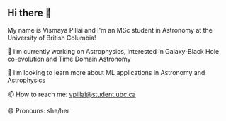 ## Hi there 👋 
My name is Vismaya Pillai and I'm an MSc student in Astronomy at the University of British Columbia! 

🔭 I’m currently working on Astrophysics, interested in Galaxy-Black Hole co-evolution and Time Domain Astronomy 

🤔 I’m looking to learn more about ML applications in Astronomy and Astrophysics

📫 How to reach me: vpillai@student.ubc.ca

😄 Pronouns: she/her

<!--
**VismayaRP/VismayaRP** is a ✨ _special_ ✨ repository because its `README.md` (this file) appears on your GitHub profile.

- 🔭 I’m currently working on Astrophysics, interested in Galaxy-Black Hole co-evolution and Time Domain Astronomy 
- 👯 I’m looking to collaborate on ...
- 🤔 I’m looking to learn more about ML applications in Astronomy and Astrophysics
- 📫 How to reach me: vpillai@student.ubc.ca
- 😄 Pronouns: she/her

